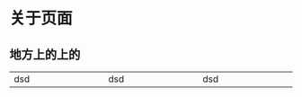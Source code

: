 # 关于页面
## 地方上的上的

<table width="100%">
    <tr>
        <td width="200px">
                dsd
        </td>
        <td width="200px">
                dsd
        </td>
        <td width="200px">
                dsd
        </td>
    </tr>
</table>

